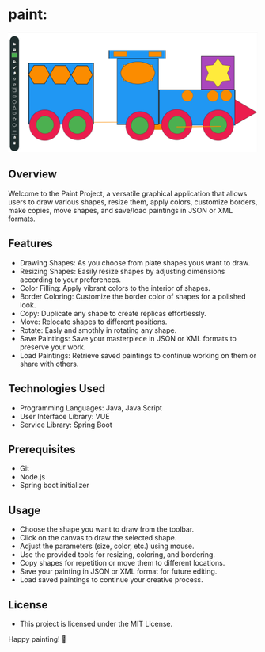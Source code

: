 # paint:

<p align="center"><img src="/Screenshot 2023-12-10 131405.png"></p>

## Overview
Welcome to the Paint Project, a versatile graphical application that allows users to draw various shapes, resize them, apply colors, customize borders, make copies, move shapes, and save/load paintings in JSON or XML formats.

## Features
- Drawing Shapes: As you choose from plate shapes yous want to draw.
- Resizing Shapes: Easily resize shapes by adjusting dimensions according to your preferences.
- Color Filling: Apply vibrant colors to the interior of shapes.
- Border Coloring: Customize the border color of shapes for a polished look.
- Copy: Duplicate any shape to create replicas effortlessly.
- Move: Relocate shapes to different positions.
- Rotate: Easly and smothly in rotating any shape.
- Save Paintings: Save your masterpiece in JSON or XML formats to preserve your work.
- Load Paintings: Retrieve saved paintings to continue working on them or share with others.

## Technologies Used
- Programming Languages: Java, Java Script 
- User Interface Library: VUE
- Service Library: Spring Boot

## Prerequisites
- Git
- Node.js
- Spring boot initializer

## Usage
- Choose the shape you want to draw from the toolbar.
- Click on the canvas to draw the selected shape.
- Adjust the parameters (size, color, etc.) using mouse.
- Use the provided tools for resizing, coloring, and bordering.
- Copy shapes for repetition or move them to different locations.
- Save your painting in JSON or XML format for future editing.
- Load saved paintings to continue your creative process.

## License
- This project is licensed under the MIT License.

Happy painting! 🎨
